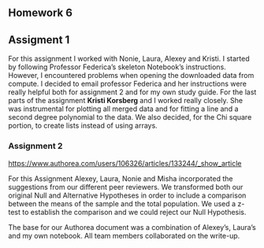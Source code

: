 ## Homework 6
## Assigment 1
For this assignment I worked with Nonie, Laura, Alexey and Kristi. I started by following Professor Federica’s skeleton Notebook’s instructions. However, I encountered problems when opening the downloaded data from compute. 
I decided to email professor Federica and her instructions were really helpful both for assignment 2 and for my own study guide. For the last parts of the assignment **Kristi Korsberg** and I worked really closely. She was instrumental for plotting all merged data and for fitting a line and a second degree polynomial to the data. We also decided, for the Chi square portion, to create lists instead of using arrays. 


### Assignment 2

https://www.authorea.com/users/106326/articles/133244/_show_article

For this Assignment Alexey, Laura, Nonie and Misha incorporated the suggestions from our different peer reviewers. We transformed both our original Null and Alternative Hypotheses in order to include a comparison between the means of the sample and the total population. We used a z-test to establish the comparison and we could reject our Null Hypothesis. 

The base for our Authorea document was a combination of Alexey’s, Laura’s and my own notebook.  All team members collaborated on the write-up.
